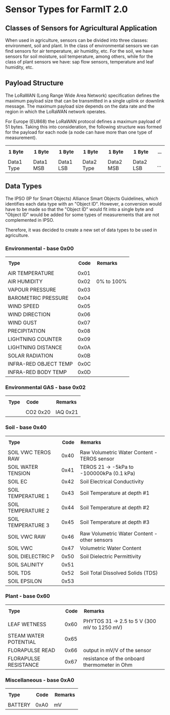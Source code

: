 # Sensor Types for FarmIT 2.0


## Classes of Sensors for Agricultural Application

When used in agriculture, sensors can be divided into three classes: environment, soil and plant. In the class of environmental sensors we can find sensors for air temperature, air humidity, etc. For the soil, we have sensors for soil moisture, soil temperature, among others, while for the class of plant sensors we have: sap flow sensors, temperature and leaf humidity, etc.

## Payload Structure

The LoRaWAN (Long Range Wide Area Network) specification defines the maximum payload size that can be transmitted in a single uplink or downlink message. The maximum payload size depends on the data rate and the region in which the LoRaWAN network operates.

For Europe (EU868) the LoRaWAN protocol defines a maximum payload of 51 bytes.
Taking this into consideration, the following structure was formed for the payload for each node (a node can have more than one type of measurement).

<table style="width: 100%;">
<tbody>
<tr>
<td style="font-size: 15px; padding: 10px;"><b>1 Byte</b></td>
<td style="font-size: 15px; padding: 10px;"><b>1 Byte</b></td>
<td style="font-size: 15px; padding: 10px;"><b>1 Byte</b></td>
<td style="font-size: 15px; padding: 10px;"><b>1 Byte</b></td>
<td style="font-size: 15px; padding: 10px;"><b>1 Byte</b></td>
<td style="font-size: 15px; padding: 10px;"><b>1 Byte</b></td>
<td style="font-size: 15px; padding: 10px;"><b> ... </b></td>
</tr>
<tr>
<td>Data1 Type</td>
<td>Data1 MSB</td>
<td>Data1 LSB</td>
<td>Data2 Type</td>
<td>Data2 MSB</td>
<td>Data2 LSB</td>
<td>...</td>
</tr>
</tbody>
</table>

## Data Types

The IPSO (IP for Smart Objects) Alliance Smart Objects Guidelines, which identifies each data type with an "Object ID". However, a conversion would have to be made so that the "Object ID" would fit into a single byte and "Object ID" would be added for some types of measurements that are not complemented in IPSO.

Therefore, it was decided to create a new set of data types to be used in agriculture.

### Environmental - base 0x00

<table style="width: 100%;">
<tbody>
<tr>
<td style="font-size: 15px; padding: 10px;"><b>Type</b></td>
<td style="font-size: 15px; padding: 10px;"><b>Code</b></td>
<td style="font-size: 15px; padding: 10px;"><b>Remarks</b></td>
</tr>
<tr>
<td> AIR TEMPERATURE </td>
<td> 0x01 </td>
<td></td>
</tr>
<tr>
<td> AIR HUMIDITY        </td>
<td> 0x02</td>
<td>0% to 100%</td>
</tr>
<tr>
<td> VAPOUR PRESSURE     </td>
<td> 0x03</td>
<td></td>
</tr>
<tr>
<td> BAROMETRIC PRESSURE </td>
<td>0x04</td>
<td></td>
</tr>
<tr>
<td> WIND SPEED          </td>
<td>0x05</td>
<td></td>
</tr>
<tr>
<td> WIND DIRECTION      </td>
<td>0x06</td>
<td></td>
</tr>
<tr>
<td> WIND GUST           </td>
<td>0x07</td>
<td></td>
</tr>
<tr>
<td> PRECIPITATION       </td>
<td>0x08</td>
<td></td>
</tr>
<tr>
<td> LIGHTNING COUNTER   </td>
<td>0x09</td>
<td></td>
</tr>
<tr>
<td> LIGHTNING DISTANCE  </td>
<td>0x0A</td>
<td></td>
</tr>
<tr>
<td> SOLAR RADIATION     </td>
<td>0x0B</td>
<td></td>
</tr>
<tr>
<td> INFRA-RED OBJECT TEMP      </td>
<td>0x0C</td>
<td></td>
</tr>
<tr>
<td> INFRA-RED BODY TEMP       </td>
<td> 0x0D</td>
<td></td>
</tr>
</tbody>
</table>


### Environmental GAS - base 0x02

<table style="width: 100%;">
<tbody>
<tr>
<td style="font-size: 15px; padding: 10px;"><b>Type</b></td>
<td style="font-size: 15px; padding: 10px;"><b>Code</b></td>
<td style="font-size: 15px; padding: 10px;"><b>Remarks</b></td>
</tr>
<tr>
<td> 
<td> CO2                 0x20
<td> IAQ                 0x21
</tr>
</tbody>
</table>

### Soil - base 0x40

<table style="width: 100%;">
<tbody>
<tr>
<td style="font-size: 15px; padding: 10px;"><b>Type</b></td>
<td style="font-size: 15px; padding: 10px;"><b>Code</b></td>
<td style="font-size: 15px; padding: 10px;"><b>Remarks</b></td>
</tr>
<tr>
<td> SOIL VWC TEROS RAW </td>
<td> 0x40 </td>
<td> Raw Volumetric Water Content - TEROS sensor</td>
</tr>
<tr>
<td> SOIL WATER TENSION </td>
<td> 0x41 </td>
<td> TEROS 21 -> -5kPa to -100000kPa (0.1 kPa) </td>
</tr>
<tr>
<td> SOIL EC </td>
<td> 0x42 </td>
<td>Soil Electrical Conductivity</td>
</tr>
<tr>
<td> SOIL TEMPERATURE 1 </td>
<td> 0x43 </td>
<td> Soil Temperature at depth #1</td>
</tr>
<tr>
<td> SOIL TEMPERATURE 2 </td>
<td> 0x44 </td>
<td> Soil Temperature at depth #2</td>
</tr>
<tr>
<td> SOIL TEMPERATURE 3 </td>
<td> 0x45 </td>
<td> Soil Temperature at depth #3</td>
</tr>
<tr>
<td> SOIL VWC RAW </td>
<td> 0x46 </td>
<td> Raw Volumetric Water Content - other sensors</td>
</tr>
<tr>
<td> SOIL VWC </td>
<td> 0x47 </td>
<td> Volumetric Water Content</td>
</tr>
<tr>
<td> SOIL DIELECTRIC P </td>
<td> 0x50 </td>
<td> Soil Dielectric Permittivity</td>
</tr>
<tr>
<td> SOIL SALINITY </td>
<td> 0x51 </td>
<td></td>
</tr>
<tr>
<td> SOIL TDS </td>
<td> 0x52 </td>
<td> Soil Total Dissolved Solids (TDS)</td>
</tr>
<tr>
<td> SOIL EPSILON </td>
<td> 0x53 </td>
<td></td>
</tr>
</tbody>
</table>

### Plant - base 0x60

<table style="width: 100%;">
<tbody>
<tr>
<td style="font-size: 15px; padding: 10px;"><b>Type</b></td>
<td style="font-size: 15px; padding: 10px;"><b>Code</b></td>
<td style="font-size: 15px; padding: 10px;"><b>Remarks</b></td>
</tr>
<tr>
<td> LEAF WETNESS </td>
<td> 0x60 </td>
<td> PHYTOS 31 -> 2.5 to 5 V (300 mV to 1250 mV) </td>
</tr>
<tr>
<td> STEAM WATER POTENTIAL </td>
<td> 0x65 </td>
<td> </td>
</tr>
<tr>
<td> FLORAPULSE READ </td>
<td> 0x66  </td>
<td> output in mV/V of the sensor </td>
</tr>
<tr>
<td> FLORAPULSE RESISTANCE </td>
<td> 0x67 </td>
<td>resistance of the onboard thermometer in Ohm </td>
</tr>
</tbody>
</table>

### Miscellaneous - base 0xA0

<table style="width: 100%;">
<tbody>
<tr>
<td style="font-size: 15px; padding: 10px;"><b>Type</b></td>
<td style="font-size: 15px; padding: 10px;"><b>Code</b></td>
<td style="font-size: 15px; padding: 10px;"><b>Remarks</b></td>
</tr>
<tr>
<td> BATTERY </td>
<td> 0xA0 </td>
<td> mV </td>
</tr>
</tbody>
</table>